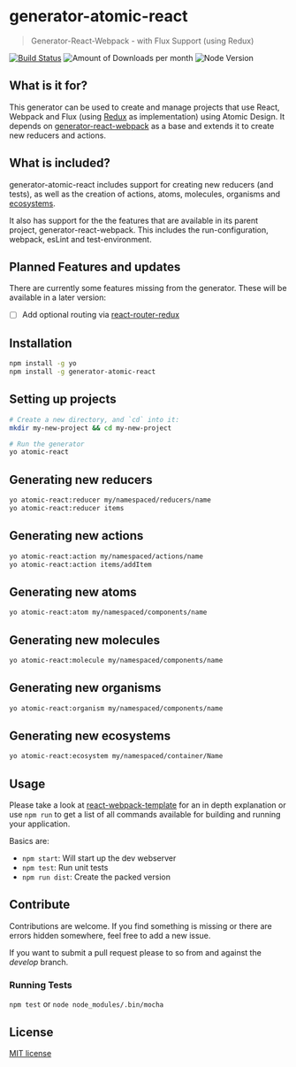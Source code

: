 # generator-atomic-react
> Generator-React-Webpack - with Flux Support (using Redux)

[![Build Status](https://travis-ci.org/rydente/generator-atomic-react.svg?branch=master)](https://travis-ci.org/rydente/generator-atomic-react) ![Amount of Downloads per month](https://img.shields.io/npm/dm/generator-atomic-react.svg "Amount of Downloads") ![Node Version](https://img.shields.io/node/v/generator-atomic-react.svg "Node Version")

## What is it for?
This generator can be used to create and manage projects that use React, Webpack and Flux (using [Redux](https://github.com/rackt/redux) as
implementation) using Atomic Design. It depends on [generator-react-webpack](https://github.com/newtriks/generator-react-webpack) as a base and extends it to create new reducers and actions.

## What is included?
generator-atomic-react includes support for creating new reducers (and tests), as well as the creation of actions, atoms,
molecules, organisms and
[ecosystems](https://medium.com/@yejodido/atomic-components-managing-dynamic-react-components-using-atomic-design-part-1-5f07451f261f#.n7oeo48cl).

It also has support for the the features that are available in its parent project, generator-react-webpack. This includes the run-configuration, webpack, esLint and test-environment.

## Planned Features and updates
There are currently some features missing from the generator. These will be available in a later version:

- [ ] Add optional routing via [react-router-redux](https://github.com/rackt/react-router-redux)

## Installation
```bash
npm install -g yo
npm install -g generator-atomic-react
```

## Setting up projects
```bash
# Create a new directory, and `cd` into it:
mkdir my-new-project && cd my-new-project

# Run the generator
yo atomic-react
```

## Generating new reducers
```bash
yo atomic-react:reducer my/namespaced/reducers/name
yo atomic-react:reducer items
```

## Generating new actions
```bash
yo atomic-react:action my/namespaced/actions/name
yo atomic-react:action items/addItem
```

## Generating new atoms
```bash
yo atomic-react:atom my/namespaced/components/name
```

## Generating new molecules
```bash
yo atomic-react:molecule my/namespaced/components/name
```

## Generating new organisms
```bash
yo atomic-react:organism my/namespaced/components/name
```

## Generating new ecosystems
```bash
yo atomic-react:ecosystem my/namespaced/container/Name
```

## Usage
Please take a look at [react-webpack-template](https://github.com/weblogixx/react-webpack-template) for an in depth explanation or use `npm run` to get a list of all commands available for building and running your application.

Basics are:
- `npm start`: Will start up the dev webserver
- `npm test`: Run unit tests
- `npm run dist`: Create the packed version

## Contribute
Contributions are welcome. If you find something is missing or there are errors hidden somewhere, feel free to add a new issue.

If you want to submit a pull request please to so from and against the *develop* branch.

### Running Tests
`npm test` or `node node_modules/.bin/mocha`

## License
[MIT license](http://opensource.org/licenses/MIT)
